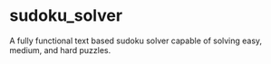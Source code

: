 # sudoku_solver
A fully functional text based sudoku solver capable of solving easy, medium, and hard puzzles. 
